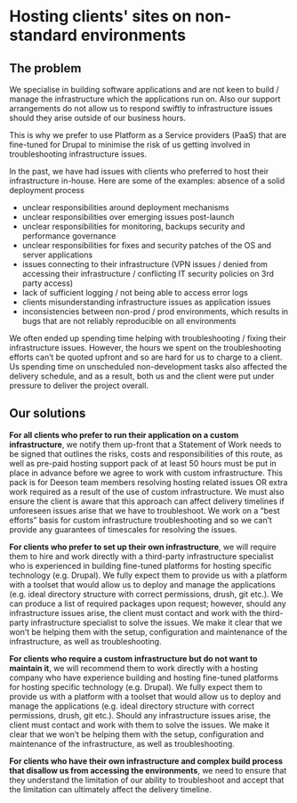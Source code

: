 # Hosting clients' sites on non-standard environments

## The problem
We specialise in building software applications and are not keen to build / manage the infrastructure which the applications run on. Also our support arrangements do not allow us to respond swiftly to infrastructure issues should they arise outside of our business hours. 

This is why we prefer to use Platform as a Service providers (PaaS) that are fine-tuned for Drupal to minimise the risk of us getting involved in troubleshooting infrastructure issues.

In the past, we have had issues with clients who preferred to host their infrastructure in-house. Here are some of the examples:
absence of a solid deployment process

- unclear responsibilities around deployment mechanisms
- unclear responsibilities over emerging issues post-launch
- unclear responsibilities for monitoring, backups security and performance governance
- unclear responsibilities for fixes and security patches of the OS and server applications
- issues connecting to their infrastructure (VPN issues / denied from accessing their infrastructure / conflicting IT security policies on 3rd party access)
- lack of sufficient logging / not being able to access error logs 
- clients misunderstanding infrastructure issues as application issues
- inconsistencies between non-prod / prod environments, which results in bugs that are not reliably reproducible on all environments

We often ended up spending time helping with troubleshooting / fixing their infrastructure issues. However, the hours we spent on the troubleshooting efforts can’t be quoted upfront and so are hard for us to charge to a client. Us spending time on unscheduled non-development tasks also affected the delivery schedule, and as a result, both us and the client were put under pressure to deliver the project overall.

## Our solutions

**For all clients who prefer to run their application on a custom infrastructure**, we notify them up-front that a Statement of Work needs to be signed that outlines the risks, costs and responsibilities of this route, as well as pre-paid hosting support pack of at least 50 hours must be put in place in advance before we agree to work with custom infrastructure. This pack is for Deeson team members resolving hosting related issues OR extra work required as a result of the use of custom infrastructure. We must also ensure the client is aware that this approach can affect delivery timelines if unforeseen issues arise that we have to troubleshoot. We work on a “best efforts” basis for custom infrastructure troubleshooting and so we can’t provide any guarantees of timescales for resolving the issues.  

**For clients who prefer to set up their own infrastructure**, we will require them to hire and work directly with a third-party infrastructure specialist who is experienced in building fine-tuned platforms for hosting specific technology (e.g. Drupal). We fully expect them to provide us with a platform with a toolset that would allow us to deploy and manage the applications (e.g. ideal directory structure with correct permissions, drush, git etc.). We can produce a list of required packages upon request; however, should any infrastructure issues arise, the client must contact and work with the third-party infrastructure specialist to solve the issues. We make it clear that we won’t be helping them with the setup, configuration and maintenance of the infrastructure, as well as troubleshooting.

**For clients who require a custom infrastructure but do not want to maintain it**, we will recommend them to work directly with a hosting company who have experience building and hosting fine-tuned platforms for hosting specific technology (e.g. Drupal). We fully expect them to provide us with a platform with a toolset that would allow us to deploy and manage the applications (e.g. ideal directory structure with correct permissions, drush, git etc.). Should any infrastructure issues arise, the client must contact and work with them to solve the issues. We make it clear that we won’t be helping them with the setup, configuration and maintenance of the infrastructure, as well as troubleshooting.

**For clients who have their own infrastructure and complex build process that disallow us from accessing the environments**, we need to ensure that they understand the limitation of our ability to troubleshoot and accept that the limitation can ultimately affect the delivery timeline.
